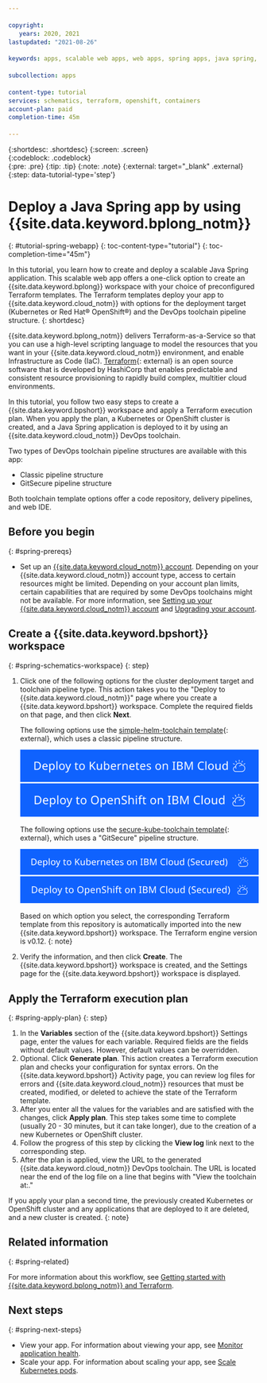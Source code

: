 ```yaml
---

copyright:
   years: 2020, 2021
lastupdated: "2021-08-26"

keywords: apps, scalable web apps, web apps, spring apps, java spring, tutorial, java spring tutorial, spring tutorial, java tutorial, schematics tutorial, terraform tutorial, schematics workspace, kubernetes cluster, openshift cluster, deploy to ibm cloud, cluster deployment, devops toolchain, delivery pipeline, reference architecture, gitsecure, terraform, schematics

subcollection: apps

content-type: tutorial
services: schematics, terraform, openshift, containers
account-plan: paid
completion-time: 45m

---
```


{:shortdesc: .shortdesc}
{:screen: .screen}  
{:codeblock: .codeblock}  
{:pre: .pre}
{:tip: .tip}
{:note: .note}
{:external: target="_blank" .external}
{:step: data-tutorial-type='step'}

# Deploy a Java Spring app by using {{site.data.keyword.bplong_notm}}
{: #tutorial-spring-webapp}
{: toc-content-type="tutorial"}
{: toc-completion-time="45m"}

In this tutorial, you learn how to create and deploy a scalable Java Spring application. This scalable web app offers a one-click option to create an {{site.data.keyword.bplong}} workspace with your choice of preconfigured Terraform templates. The Terraform templates deploy your app to {{site.data.keyword.cloud_notm}} with options for the deployment target (Kubernetes or Red Hat&reg; OpenShift&reg;) and the DevOps toolchain pipeline structure.
{: shortdesc}

{{site.data.keyword.bplong_notm}} delivers Terraform-as-a-Service so that you can use a high-level scripting language to model the resources that you want in your {{site.data.keyword.cloud_notm}} environment, and enable Infrastructure as Code (IaC). [Terraform](https://www.terraform.io/){: external} is an open source software that is developed by HashiCorp that enables predictable and consistent resource provisioning to rapidly build complex, multitier cloud environments.

In this tutorial, you follow two easy steps to create a {{site.data.keyword.bpshort}} workspace and apply a Terraform execution plan. When you apply the plan, a Kubernetes or OpenShift cluster is created, and a Java Spring application is deployed to it by using an {{site.data.keyword.cloud_notm}} DevOps toolchain.

Two types of DevOps toolchain pipeline structures are available with this app:
* Classic pipeline structure
* GitSecure pipeline structure

Both toolchain template options offer a code repository, delivery pipelines, and web IDE.

## Before you begin
{: #spring-prereqs}

* Set up an [{{site.data.keyword.cloud_notm}} account](https://{DomainName}/registration). Depending on your {{site.data.keyword.cloud_notm}} account type, access to certain resources might be limited. Depending on your account plan limits, certain capabilities that are required by some DevOps toolchains might not be available. For more information, see [Setting up your {{site.data.keyword.cloud_notm}} account](/docs/account?topic=account-account-getting-started) and [Upgrading your account](/docs/account?topic=account-upgrading-account).

## Create a {{site.data.keyword.bpshort}} workspace
{: #spring-schematics-workspace}
{: step}

1. Click one of the following options for the cluster deployment target and toolchain pipeline type. This action takes you to the "Deploy to {{site.data.keyword.cloud_notm}}" page where you create a {{site.data.keyword.bpshort}} workspace. Complete the required fields on that page, and then click **Next**.

   The following options use the [simple-helm-toolchain template](https://github.com/open-toolchain/simple-helm-toolchain){: external}, which uses a classic pipeline structure.

   [![Deploy to Kubernetes on {{site.data.keyword.cloud_notm}}](../images/Deploy_to_kube.svg "Deploy to Kubernetes on {{site.data.keyword.cloud_notm}}")](https://cloud.ibm.com/schematics/workspaces/create?repository=https://github.com/IBM-Cloud/Scalable-web-app-java/tree/master/terraform/simple-kube&terraform_version=terraform_v0.12)
   [![Deploy to OpenShift on {{site.data.keyword.cloud_notm}}](../images/Deploy_to_Openshift.svg "Deploy to OpenShift on {{site.data.keyword.cloud_notm}}")](https://cloud.ibm.com/schematics/workspaces/create?repository=https://github.com/IBM-Cloud/Scalable-web-app-java/tree/master/terraform/simple-openshift&terraform_version=terraform_v0.12)

   The following options use the [secure-kube-toolchain template](https://github.com/open-toolchain/secure-kube-toolchain){: external}, which uses a "GitSecure" pipeline structure.

   [![Deploy to Kubernetes on {{site.data.keyword.cloud_notm}} (secured)](../images/Deploy_to_kube_Secured.svg "Deploy to Kubernetes on {{site.data.keyword.cloud_notm}}")](https://cloud.ibm.com/schematics/workspaces/create?repository=https://github.com/IBM-Cloud/Scalable-web-app-java/tree/master/terraform/secure-kube&terraform_version=terraform_v0.12)
   [![Deploy to OpenShift on {{site.data.keyword.cloud_notm}} (secured)](../images/Deploy_to_Openshift_Secured.svg "Deploy to OpenShift on {{site.data.keyword.cloud_notm}}")](https://cloud.ibm.com/schematics/workspaces/create?repository=https://github.com/IBM-Cloud/Scalable-web-app-java/tree/master/terraform/secure-openshift&terraform_version=terraform_v0.12)

   Based on which option you select, the corresponding Terraform template from this repository is automatically imported into the new {{site.data.keyword.bpshort}} workspace. The Terraform engine version is v0.12.
   {: note}

1. Verify the information, and then click **Create**. The {{site.data.keyword.bpshort}} workspace is created, and the Settings page for the {{site.data.keyword.bpshort}} workspace is displayed.

## Apply the Terraform execution plan
{: #spring-apply-plan}
{: step}

1. In the **Variables** section of the {{site.data.keyword.bpshort}} Settings page, enter the values for each variable. Required fields are the fields without default values. However, default values can be overridden.
1. Optional. Click **Generate plan**. This action creates a Terraform execution plan and checks your configuration for syntax errors. On the {{site.data.keyword.bpshort}} Activity page, you can review log files for errors and {{site.data.keyword.cloud_notm}} resources that must be created, modified, or deleted to achieve the state of the Terraform template.
1. After you enter all the values for the variables and are satisfied with the changes, click **Apply plan**. This step takes some time to complete (usually 20 - 30 minutes, but it can take longer), due to the creation of a new Kubernetes or OpenShift cluster.
1. Follow the progress of this step by clicking the **View log** link next to the corresponding step.
1. After the plan is applied, view the URL to the generated {{site.data.keyword.cloud_notm}} DevOps toolchain. The URL is located near the end of the log file on a line that begins with "View the toolchain at:."

If you apply your plan a second time, the previously created Kubernetes or OpenShift cluster and any applications that are deployed to it are deleted, and a new cluster is created.
{: note}

## Related information
{: #spring-related}

For more information about this workflow, see [Getting started with {{site.data.keyword.bplong_notm}} and Terraform](/docs/schematics?topic=schematics-getting-started).

## Next steps
{: #spring-next-steps}

* View your app. For information about viewing your app, see [Monitor application health](/docs/solution-tutorials?topic=solution-tutorials-scalable-webapp-kubernetes#scalable-webapp-kubernetes-monitor_application).
* Scale your app. For information about scaling your app, see [Scale Kubernetes pods](/docs/solution-tutorials?topic=solution-tutorials-scalable-webapp-kubernetes#scalable-webapp-kubernetes-scale_cluster).

